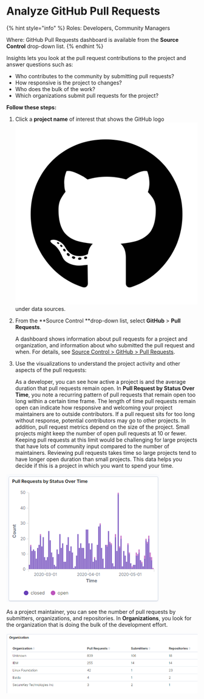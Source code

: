 # Analyze GitHub Pull Requests

{% hint style="info" %}
Roles: Developers, Community Managers

Where: GitHub Pull Requests dashboard is available from the **Source Control** drop-down list.
{% endhint %}

Insights lets you look at the pull request contributions to the project and answer questions such as:

* Who contributes to the community by submitting pull requests?
* How responsive is the project to changes?
* Who does the bulk of the work?
* Which organizations submit pull requests for the project?

**Follow these steps:**

1. Click a **project name** of interest that shows the GitHub logo![](<../../.gitbook/assets/18088191 (4) (3) (1).png>)under data sources.
2.  From the **Source Control **drop-down list, select **GitHub** > **Pull Requests**.

    A dashboard shows information about pull requests for a project and organization, and information about who submitted the pull request and when. For details, see [Source Control > GitHub > Pull Requests](../technical-metrics/pull-request-management/github-pr.md#pull-requests).
3.  Use the visualizations to understand the project activity and other aspects of the pull requests:

    As a developer, you can see how active a project is and the average duration that pull requests remain open. In **Pull Request by Status Over Time**, you note a recurring pattern of pull requests that remain open too long within a certain time frame. The length of time pull requests remain open can indicate how responsive and welcoming your project maintainers are to outside contributors. If a pull request sits for too long without response, potential contributors may go to other projects. In addition, pull request metrics depend on the size of the project. Small projects might keep the number of open pull requests at 10 or fewer. Keeping pull requests at this limit would be challenging for large projects that have lots of community input compared to the number of maintainers. Reviewing pull requests takes time so large projects tend to have longer open duration than small projects. This data helps you decide if this is a project in which you want to spend your time.

![Pull Requests by Status Over Time](../../.gitbook/assets/pull-requests-by-status-over-time.png)

As a project maintainer, you can see the number of pull requests by submitters, organizations, and repositories. In **Organizations**, you look for the organization that is doing the bulk of the development effort.

![Organization](../../.gitbook/assets/github-pull-requets-organization.png)
